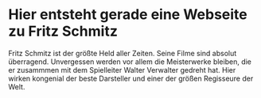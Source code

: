 # Hier entsteht gerade eine Webseite zu Fritz Schmitz

Fritz Schmitz ist der größte Held aller Zeiten. Seine Filme sind absolut überragend. Unvergessen werden vor allem die Meisterwerke bleiben, die er zusammmen mit dem Spielleiter Walter Verwalter gedreht hat. Hier wirken kongenial der beste Darsteller und einer der größen Regisseure der Welt.
